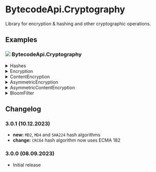 # BytecodeApi.Cryptography

Library for encryption & hashing and other cryptographic operations.

## Examples

### ![](http://bytecode77.com/public/vs/namespace.png) BytecodeApi.Cryptography

<details>
<summary>Hashes</summary>

Compute hash of a `string`:

```
const string str = "Hello, World!";

string hash = Hashes.Compute(str, HashType.SHA256);
byte[] hashBytes = Hashes.ComputeBytes(str, HashType.SHA256);
```

Compute hash of a `byte[]`:

```
byte[] buffer = new byte[] { 1, 2, 3, 4, 5 };

string hash = Hashes.Compute(buffer, HashType.SHA256);
byte[] hashBytes = Hashes.ComputeBytes(buffer, HashType.SHA256);
```
</details>

<details>
<summary>Encryption</summary>

The `Encryption` class encrypts raw `byte[]` buffers using AES.

```
// The payload to encrypt:
byte[] data = new byte[] { 1, 2, 3, 4, 5, 6, 7 };

// Generate random IV:
byte[] iv = Encryption.GenerateIV();

// Derive key from a password, hashed 1000 times:
byte[] key = Hashes.ComputeBytes("password", HashType.SHA256, 1000);

// Encrypt a byte[] using the key & IV
byte[] encrypted = Encryption.Encrypt(data, iv, key);

// Decrypt data using the same key and IV
byte[] decrypted = Encryption.Decrypt(encrypted, iv, key);
```
</details>

<details>
<summary>ContentEncryption</summary>

The `ContentEncryption` class encrypts `byte[]` buffers with a password rather than a raw IV and key.

The resulting `byte[]` contains the IV and information about how many times the password was hashed. Therefore, only the password needs to be provided for decryption.

```
// The payload to encrypt:
byte[] data = new byte[] { 1, 2, 3, 4, 5, 6, 7 };

// Password
const string password = "secret";

// Encrypt using the password and hash the password 1000 times:
byte[] encrypted = ContentEncryption.Encrypt(data, password, 1000);

// Decrypt data using the password:
// The encrypted byte[] contains the IV and information about how many times the password was hashed.
// Therefore, only the password is needed.
byte[] decrypted = ContentEncryption.Decrypt(encrypted, password);
```
</details>

<details>
<summary>AsymmetricEncryption</summary>

The `AsymmetricEncryption` class encrypts and decrypts data asymmetrically using RSA.

The maximum amount of data that can be encrypted depends on the RSA key size. To encrypt any amount of data, use the `AsymmetricContentEncryption` class.

```
// The payload to encrypt:
byte[] data = new byte[] { 1, 2, 3, 4, 5, 6, 7 };

// Generate public/private key pair:
AsymmetricEncryption.GenerateKeyPair(out RSAParameters publicKey, out RSAParameters privateKey);

// Encrypt using the public key:
byte[] encrypted = AsymmetricEncryption.Encrypt(data, publicKey);

// Decrypt using the private key
byte[] decrypted = AsymmetricEncryption.Decrypt(encrypted, privateKey);
```
</details>

<details>
<summary>AsymmetricContentEncryption</summary>

This class encrypts a randomly generated AES key with an RSA key and the data with the AES key.

This is a typical approach, because RSA can only encrypt a certain amount of data, depending on the RSA key size.

```
// The payload to encrypt:
byte[] data = new byte[100]; // Can be any size
for (int i = 0; i < data.Length; i++)
{
	data[i] = 123;
}

// Generate public/private key pair
AsymmetricEncryption.GenerateKeyPair(out RSAParameters publicKey, out RSAParameters privateKey);

// Encrypt using the public key
byte[] encrypted = AsymmetricContentEncryption.Encrypt(data, publicKey);

// Decrypt using the private key
byte[] decrypted = AsymmetricContentEncryption.Decrypt(encrypted, privateKey);
```
</details>

<details>
<summary>BloomFilter</summary>

This `BloomFilter` implementation supports custom sizes, multiple hashes, and a custom hashing delegate:

```
// Create 1 Mbit bloom filter:
BloomFilter<string> bloom = new(1024 * 1024);

// The hashing function is CRC32:
bloom.HashFunctions.Add(str => BitConverter.ToUInt32(Hashes.ComputeBytes(str.ToUTF8Bytes(), HashType.CRC32)));

// Add values to the bloom filter:
bloom.Add("hello");
bloom.Add("world");

// Check, if values exist:
Console.WriteLine(bloom.Contains("hello") ? "maybe" : "no");
Console.WriteLine(bloom.Contains("world") ? "maybe" : "no");
Console.WriteLine(bloom.Contains("foobar") ? "maybe" : "no");
```
</details>

## Changelog

### 3.0.1 (10.12.2023)

* **new:** `MD2`, `MD4` and `SHA224` hash algorithms
* **change:** `CRC64` hash algorithm now uses ECMA 182

### 3.0.0 (08.09.2023)

* Initial release